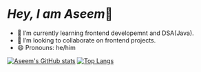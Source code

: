 # *Hey, I am Aseem*👋
- 🌱 I’m currently learning frontend developemnt and DSA(Java).
- 👯 I’m looking to collaborate on frontend projects.
- 😄 Pronouns: he/him

[![Aseem's GitHub stats](https://github-readme-stats.vercel.app/api?username=AseemsGit&count_private=true&show_icons=true&theme=aura)](https://github.com/anuraghazra/github-readme-stats)
[![Top Langs](https://github-readme-stats.vercel.app/api/top-langs/?username=AseemsGit&layout=compact&card_width=400)](https://github.com/anuraghazra/github-readme-stats)


<!--

Here are some ideas to get you started:

- 🔭 I’m currently working on ...
- 🌱 I’m currently learning ...
- 👯 I’m looking to collaborate on ...
- 🤔 I’m looking for help with ...
- 💬 Ask me about ...
- 📫 How to reach me: ...
- 😄 Pronouns: ...
- ⚡ Fun fact: ...
-->
